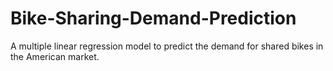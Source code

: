 # Bike-Sharing-Demand-Prediction
A multiple linear regression model to predict the demand for shared bikes in the American market.
